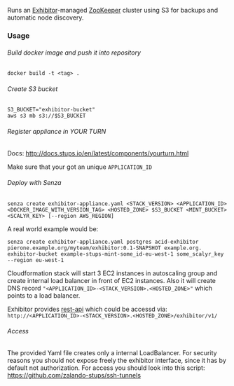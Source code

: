Runs an [Exhibitor](https://github.com/Netflix/exhibitor)-managed [ZooKeeper](http://zookeeper.apache.org/) cluster using S3 for backups and automatic node discovery.

### Usage

###### Build docker image and push it into repository
```
docker build -t <tag> .
```

###### Create S3 bucket
```
S3_BUCKET="exhibitor-bucket"
aws s3 mb s3://$S3_BUCKET
```

###### Register appliance in YOUR TURN
Docs: http://docs.stups.io/en/latest/components/yourturn.html

Make sure that your got an unique ```APPLICATION_ID```

###### Deploy with Senza
```
senza create exhibitor-appliance.yaml <STACK_VERSION> <APPLICATION_ID> <DOCKER_IMAGE_WITH_VERSION_TAG> <HOSTED_ZONE> $S3_BUCKET <MINT_BUCKET> <SCALYR_KEY> [--region AWS_REGION]
```

A real world example would be:
```
senza create exhibitor-appliance.yaml postgres acid-exhibitor pierone.example.org/myteam/exhibitor:0.1-SNAPSHOT example.org. exhibitor-bucket example-stups-mint-some_id-eu-west-1 some_scalyr_key --region eu-west-1
```

Cloudformation stack will start 3 EC2 instances in autoscaling group and create internal load balancer in front of EC2 instances. Also it will create DNS record ```"<APPLICATION_ID>-<STACK_VERSION>.<HOSTED_ZONE>"``` which points to a load balancer.

Exhibitor provides [rest-api](https://github.com/Netflix/exhibitor/wiki/REST-Introduction) which could be accessd via: ```http://<APPLICATION_ID>-<STACK_VERSION>.<HOSTED_ZONE>/exhibitor/v1/```

###### Access

The provided Yaml file creates only a internal LoadBalancer. For security reasons you should not expose freely the exhibitor interface, since it has by default not authorization. For access you should look into this script: https://github.com/zalando-stups/ssh-tunnels
